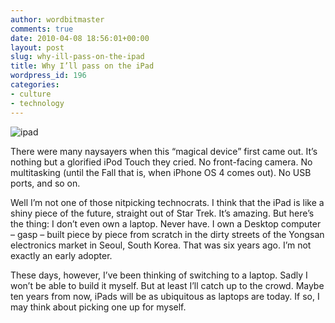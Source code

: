 ```yaml
---
author: wordbitmaster
comments: true
date: 2010-04-08 18:56:01+00:00
layout: post
slug: why-ill-pass-on-the-ipad
title: Why I’ll pass on the iPad
wordpress_id: 196
categories:
- culture
- technology
---
```


![ipad](http://wordbit.freehostia.com/wp-content/uploads/2010/04/ipad1.jpg)

 

There were many naysayers when this “magical device” first came out. It’s nothing but a glorified iPod Touch they cried. No front-facing camera. No multitasking (until the Fall that is, when iPhone OS 4 comes out). No USB ports, and so on. 

 

Well I’m not one of those nitpicking technocrats. I think that the iPad is like a shiny piece of the future, straight out of Star Trek. It’s amazing. But here’s the thing: I don’t even own a laptop. Never have. I own a Desktop computer – gasp – built piece by piece from scratch in the dirty streets of the Yongsan electronics market in Seoul, South Korea. That was six years ago. I’m not exactly an early adopter.

 

These days, however, I’ve been thinking of switching to a laptop. Sadly I won’t be able to build it myself. But at least I’ll catch up to the crowd. Maybe ten years from now, iPads will be as ubiquitous as laptops are today. If so, I may think about picking one up for myself.
